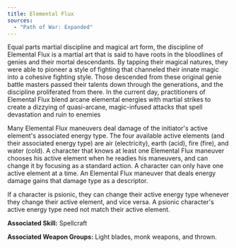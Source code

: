 ```yaml
---
title: Elemental Flux
sources:
  - "Path of War: Expanded"
---
```


Equal parts martial discipline and magical art form, the discipline of Elemental Flux is a martial art that is said to have roots in the bloodlines of genies and their mortal descendants. By tapping their magical natures, they were able to pioneer a style of fighting that channeled their innate magic into a cohesive fighting style. Those descended from these original genie battle masters passed their talents down through the generations, and the discipline proliferated from there. In the current day, practitioners of Elemental Flux blend arcane elemental energies with martial strikes to create a dizzying of quasi-arcane, magic-infused attacks that spell devastation and ruin to enemies

Many Elemental Flux maneuvers deal damage of the initiator's active element's associated energy type. The four available active elements (and their associated energy type) are air (electricity), earth (acid), fire (fire), and water (cold). A character that knows at least one Elemental Flux maneuver chooses his active element when he readies his maneuvers, and can change it by focusing as a standard action. A character can only have one active element at a time. An Elemental Flux maneuver that deals energy damage gains that damage type as a descriptor.

If a character is psionic, they can change their active energy type whenever they change their active element, and vice versa. A psionic character's active energy type need not match their active element.

**Associated Skill:** Spellcraft

**Associated Weapon Groups:** Light blades, monk weapons, and thrown.
